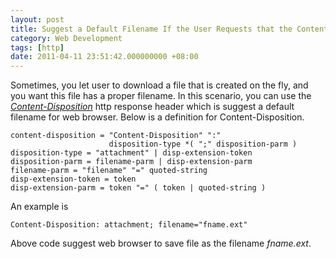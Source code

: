 ```yaml
---
layout: post
title: Suggest a Default Filename If the User Requests that the Content is Saved to a File
category: Web Development
tags: [http]
date: 2011-04-11 23:51:42.000000000 +08:00
---
```

Sometimes, you let user to download a file that is created on the fly, and you want this file has a proper filename. In this scenario, you can use the [*Content-Disposition*](http://www.w3.org/Protocols/rfc2616/rfc2616-sec19.html#sec19.5.1) http response header which is suggest a default filename for web browser. Below is a definition for Content-Disposition.

    content-disposition = "Content-Disposition" ":"
                          disposition-type *( ";" disposition-parm )
    disposition-type = "attachment" | disp-extension-token
    disposition-parm = filename-parm | disp-extension-parm
    filename-parm = "filename" "=" quoted-string
    disp-extension-token = token
    disp-extension-parm = token "=" ( token | quoted-string )

An example is

    Content-Disposition: attachment; filename="fname.ext"

Above code suggest web browser to save file as the filename *fname.ext*.
